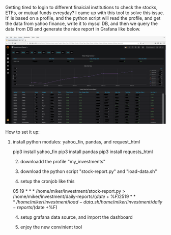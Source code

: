 Getting tired to login to different finaicial institutions to check the stocks, ETFs, or mutual funds evreyday? I came up with this tool to solve this issue. It' is based on a profile, and the python script will read the profile, and get the data from yahoo finance, write it to mysql DB, and then we query the data from DB and generate the nice report in Grafana like below.

<img src=https://github.com/Miker48/stock-fund-report/blob/main/financial-report.png>

How to set it up:

1. install python modules: yahoo_fin, pandas, and request_html

   pip3 install yahoo_fin
   pip3 install pandas
   pip3 install requests_html
   
   2. downloadd the profile "my_investments" 
   
   3. download the python script "stock-report.py" and "load-data.sh"
   
   4. setup the cronjob like this
      
   05 19 * * * /home/miker/investment/stock-report.py > /home/miker/investment/daily-reports/$(date +\%F)
   25 19 * * * /home/miker/investment/load-data.sh /home/miker/investment/daily-reports/$(date +\%F)
   
   4. setup grafana data source, and import the dashboard
   
   5. enjoy the new convinient tool

   
   
   
  
